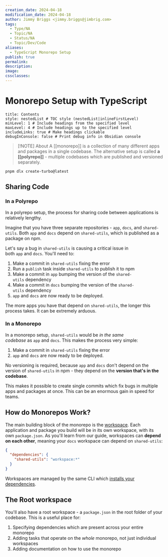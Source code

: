 ```yaml
---
creation_date: 2024-04-18
modification_date: 2024-04-18
author: Jimmy Briggs <jimmy.briggs@jimbrig.com>
tags:
  - Type/NA
  - Topic/NA
  - Status/NA
  - Topic/Dev/Code
aliases:
  - TypeScript Monorepo Setup
publish: true
permalink: 
description: 
image: 
cssclasses: 
---
```


# Monorepo Setup with TypeScript

```table-of-contents
title: Contents 
style: nestedList # TOC style (nestedList|inlineFirstLevel)
minLevel: 1 # Include headings from the specified level
maxLevel: 4 # Include headings up to the specified level
includeLinks: true # Make headings clickable
debugInConsole: false # Print debug info in Obsidian console
```

> [!NOTE] About
> A [[monorepo]] is a collection of many different apps and packages in a single codebase.
> The alternative setup is called **a [[polyrepo]]** - multiple codebases which are published and versioned separately.

```shell
pnpm dlx create-turbo@latest
```

## Sharing Code

### In a Polyrepo

In a polyrepo setup, the process for sharing code between applications is relatively lengthy.

Imagine that you have three separate repositories - `app`, `docs`, and `shared-utils`. Both `app` and `docs` depend on `shared-utils`, which is published as a package on npm.

Let's say a bug in `shared-utils` is causing a critical issue in both `app` and `docs`. You'll need to:

1. Make a commit in `shared-utils` fixing the error
2. Run a `publish` task inside `shared-utils` to publish it to npm
3. Make a commit in `app` bumping the version of the `shared-utils` dependency
4. Make a commit in `docs` bumping the version of the `shared-utils` dependency
5. `app` and `docs` are now ready to be deployed.

The more apps you have that depend on `shared-utils`, the longer this process takes. It can be extremely arduous.

### In a Monorepo

In a monorepo setup, `shared-utils` would be _in the same codebase_ as `app` and `docs`. This makes the process very simple:

1. Make a commit in `shared-utils` fixing the error
2. `app` and `docs` are now ready to be deployed.

No versioning is required, because `app` and `docs` don't depend on the version of `shared-utils` in npm - they depend on the **version that's in the codebase**.

This makes it possible to create single commits which fix bugs in multiple apps and packages at once. This can be an enormous gain in speed for teams.

## How do Monorepos Work?

The main building block of the monorepo is the [workspace](https://turbo.build/repo/docs/handbook/workspaces). Each application and package you build will be in its own workspace, with its own `package.json`. As you'll learn from our guide, workspaces can **depend on each other**, meaning your `docs` workspace can depend on `shared-utils`:

```json
{
  "dependencies": {
    "shared-utils": "workspace:*"
  }
}
```

Workspaces are managed by the same CLI which [installs your dependencies](https://turbo.build/repo/docs/handbook/package-installation).

## The Root workspace

You'll also have a root workspace - a `package.json` in the root folder of your codebase. This is a useful place for:

1. Specifying dependencies which are present across your entire monorepo
2. Adding tasks that operate on the _whole_ monorepo, not just individual workspaces
3. Adding documentation on how to use the monorepo